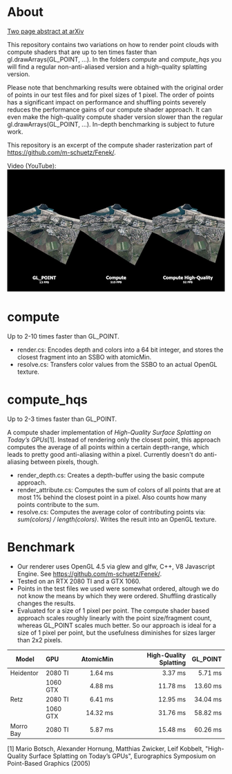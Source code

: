 # About

[Two page abstract at arXiv](https://arxiv.org/abs/1908.02681)

This repository contains two variations on how to render point clouds with compute shaders that are up to ten times faster than gl.drawArrays(GL_POINT, ...). In the folders _compute_ and _compute_hqs_ you will find a regular non-anti-aliased version and a high-quality splatting version.

Please note that benchmarking results were obtained with the original order of points in our test files and for pixel sizes of 1 pixel. The order of points has a significant impact on performance and shuffling points severely reduces the performance gains of our compute shader approach. It can even make the high-quality compute shader version slower than the regular gl.drawArrays(GL_POINT, ...). In-depth benchmarking is subject to future work. 

This repository is an excerpt of the compute shader rasterization part of https://github.com/m-schuetz/Fenek/. 

Video (YouTube):
<a href="https://youtu.be/TQNGajgeEvQ" target="_blank">
	<img src="./doc/video_smaller.jpg" width="959px">
</a>

# compute

Up to 2-10 times faster than GL_POINT.

* render.cs: Encodes depth and colors into a 64 bit integer, and stores the closest fragment into an SSBO with atomicMin. 
* resolve.cs: Transfers color values from the SSBO to an actual OpenGL texture.

# compute_hqs

Up to 2-3 times faster than GL_POINT.

A compute shader implementation of _High-Quality Surface Splatting on Today’s GPUs_[1]. Instead of rendering only the closest point, this approach computes the average of all points within a certain depth-range, which leads to pretty good anti-aliasing within a pixel. Currently doesn't do anti-aliasing between pixels, though.

* render_depth.cs: Creates a depth-buffer using the basic compute approach.
* render_attribute.cs: Computes the sum of colors of all points that are at most 1% behind the closest point in a pixel. Also counts how many points contribute to the sum.
* resolve.cs: Computes the average color of contributing points via: _sum(colors) / length(colors)_. Writes the result into an OpenGL texture.

# Benchmark

* Our renderer uses OpenGL 4.5 via glew and glfw, C++, V8 Javascript Engine. See https://github.com/m-schuetz/Fenek/.
* Tested on an RTX 2080 TI and a GTX 1060.
* Points in the test files we used were somewhat ordered, altough we do not know the means by which they were ordered. Shuffling drastically changes the results. 
* Evaluated for a size of 1 pixel per point. The compute shader based approach scales roughly linearly with the point size/fragment count, whereas GL_POINT scales much better. So our approach is ideal for a size of 1 pixel per point, but the usefulness diminishes for sizes larger than 2x2 pixels. 

| Model        | GPU           | AtomicMin  | High-Quality Splatting | GL_POINT  |
| ------------ |:--------------| ----------:| ---------:| ---------:|
| Heidentor    | 2080 TI       |  1.64 ms   |   3.37 ms |   5.71 ms |
|              | 1060 GTX      |  4.88 ms   |  11.78 ms |  13.60 ms |
| Retz         | 2080 TI       |  6.41 ms   |  12.95 ms |  34.04 ms |
|              | 1060 GTX      | 14.32 ms   |  31.76 ms |  58.82 ms |
| Morro Bay    | 2080 TI       | 5.87 ms    |  15.48 ms |  60.26 ms |



[1] Mario Botsch, Alexander Hornung, Matthias Zwicker, Leif Kobbelt, "High-Quality Surface Splatting on Today’s GPUs", Eurographics Symposium on Point-Based Graphics (2005)
